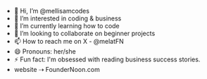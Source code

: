 - 👋 Hi, I’m @mellisamcodes
- 👀 I’m interested in coding & business
- 🌱 I’m currently learning how to code
- 💞️ I’m looking to collaborate on beginner projects
- 📫 How to reach me on X - @melatFN
- 😄 Pronouns: her/she
- ⚡ Fun fact: I'm obsessed with reading business success stories.
- website ⇢ FounderNoon.com

<!---
mellisamcodes/mellisamcodes is a ✨ special ✨ repository because its `README.md` (this file) appears on your GitHub profile.
You can click the Preview link to take a look at your changes.
--->
